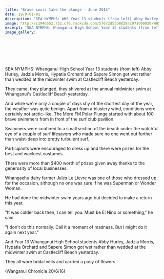 ```yaml
---
title: "Brave souls take the plunge - June 2016"
date: 1970-01-01
description: "SEA NYMPHS: WHS Year 13 students (from left) Abby Hurley, Jadzia Morris, Hypatia Orchard and Sapere Simon got wet rather than wedded at the midwinter swim at Castlecliff Beach yesterday..."
image: http://c1940652.r52.cf0.rackcdn.com/57672d55b8d39a2071000030/WHS-female-students-take-the-plunge-at-castlecliff-beach.-chron-20-June.jpg
excerpt: "SEA NYMPHS: Whanganui High School Year 13 students (from left) Abby Hurley, Jadzia Morris, Hypatia Orchard and Sapere Simon got wet rather than wedded at the midwinter swim at Castlecliff Beach yesterday."
image_gallery:
    
    
    
    
    
---
```


<p>SEA NYMPHS: Whanganui High School Year 13 students (from left) Abby Hurley, Jadzia Morris, Hypatia Orchard and Sapere Simon got wet rather than wedded at the midwinter swim at Castlecliff Beach yesterday.</p>
<p>They came, they plunged, they shivered at the annual midwinter swim at Whanganui's Castlecliff Beach yesterday.</p>
<p>And while we're only a couple of days shy of the shortest day of the year, the weather was quite benign. Apart from a blustery wind, conditions were certainly not arctic-like. The More FM Polar Plunge started with about 100 brave swimmers from in front of the surf club pavilion.</p>
<p>Swimmers were confined to a small section of the beach under the watchful eye of a couple of surf lifesavers who made sure no one went out further than waist-deep into pretty turbulent surf.</p>
<p>Participants were encouraged to dress up and there were prizes for the best and wackiest costumes.</p>
<p>There were more than $400 worth of prizes given away thanks to the generosity of local businesses.</p>
<p>Whangaehu dairy farmer Jules Le Lievre was one of those who dressed up for the occasion, although no one was sure if he was Superman or Wonder Woman.</p>
<p>He had done the midwinter swim years ago but decided to make a return this year.</p>
<p>"It was colder back then, I can tell you. Must be El Nino or something," he said.</p>
<p>"I don't do this normally. Call it a moment of madness. But I might do it again next year."</p>
<p>And Year 13 Whanganui High School students Abby Hurley, Jadzia Morris, Hypatia Orchard and Sapere Simon got wet rather than wedded at the midwinter swim at Castlecliff Beach yesterday.</p>
<p>They all wore bridal veils and carried a posy of flowers.</p>
<p>(Wanganui Chronicle 20/6/16)</p>

